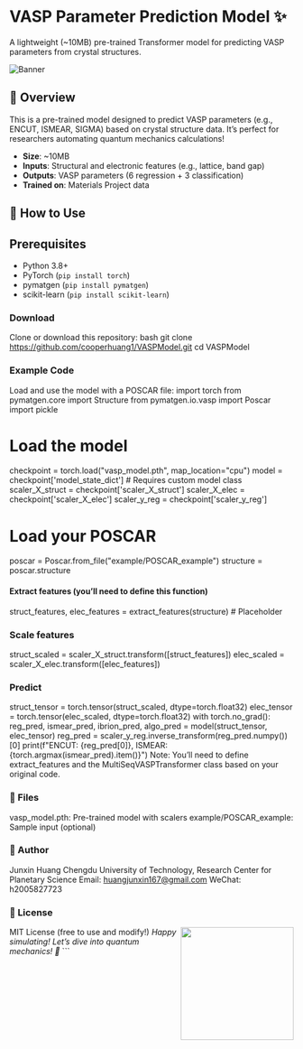 # VASP Parameter Prediction Model ✨

A lightweight (~10MB) pre-trained Transformer model for predicting VASP parameters from crystal structures.

![Banner](https://th.bing.com/th/id/OIP.NCjRipLKkVX0Q-RvQSS7KgHaEK?pid=ImgDet&w=474&h=266&rs=1)

## 🌟 Overview
This is a pre-trained model designed to predict VASP parameters (e.g., ENCUT, ISMEAR, SIGMA) based on crystal structure data. It’s perfect for researchers automating quantum mechanics calculations!

- **Size**: ~10MB
- **Inputs**: Structural and electronic features (e.g., lattice, band gap)
- **Outputs**: VASP parameters (6 regression + 3 classification)
- **Trained on**: Materials Project data

## 🚀 How to Use

## Prerequisites
- Python 3.8+
- PyTorch (`pip install torch`)
- pymatgen (`pip install pymatgen`)
- scikit-learn (`pip install scikit-learn`)

### Download
Clone or download this repository:
bash
git clone https://github.com/cooperhuang1/VASPModel.git
cd VASPModel

### Example Code
Load and use the model with a POSCAR file:
import torch
from pymatgen.core import Structure
from pymatgen.io.vasp import Poscar
import pickle

# Load the model
checkpoint = torch.load("vasp_model.pth", map_location="cpu")
model = checkpoint['model_state_dict']  # Requires custom model class
scaler_X_struct = checkpoint['scaler_X_struct']
scaler_X_elec = checkpoint['scaler_X_elec']
scaler_y_reg = checkpoint['scaler_y_reg']

# Load your POSCAR
poscar = Poscar.from_file("example/POSCAR_example")
structure = poscar.structure

#### Extract features (you’ll need to define this function)
struct_features, elec_features = extract_features(structure)  # Placeholder

### Scale features
struct_scaled = scaler_X_struct.transform([struct_features])
elec_scaled = scaler_X_elec.transform([elec_features])

### Predict
struct_tensor = torch.tensor(struct_scaled, dtype=torch.float32)
elec_tensor = torch.tensor(elec_scaled, dtype=torch.float32)
with torch.no_grad():
    reg_pred, ismear_pred, ibrion_pred, algo_pred = model(struct_tensor, elec_tensor)
    reg_pred = scaler_y_reg.inverse_transform(reg_pred.numpy())[0]
    print(f"ENCUT: {reg_pred[0]}, ISMEAR: {torch.argmax(ismear_pred).item()}")
Note: You’ll need to define extract_features and the MultiSeqVASPTransformer class based on your original code.

### 📁 Files
vasp_model.pth: Pre-trained model with scalers
example/POSCAR_example: Sample input (optional)

### 👤 Author
Junxin Huang
Chengdu University of Technology, Research Center for Planetary Science
Email: huangjunxin167@gmail.com
WeChat: h2005827723

### 📜 License
MIT License (free to use and modify!)
<img align="right" src="https://media.giphy.com/media/LmNwrBhejkK9EFP504/giphy.gif" width="200"/> *Happy simulating! Let’s dive into quantum mechanics! 🐾* ```
